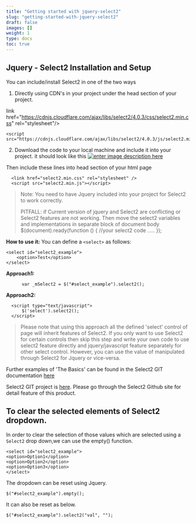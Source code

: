```yaml
---
title: "Getting started with jquery-select2"
slug: "getting-started-with-jquery-select2"
draft: false
images: []
weight: 1
type: docs
toc: true
---
```


## Jquery - Select2 Installation and Setup
You can include/install Select2 in one of the two ways
1) Directly using CDN's in your project under the head section of your project.

link href="https://cdnjs.cloudflare.com/ajax/libs/select2/4.0.3/css/select2.min.css" rel="stylesheet"/>

    <script src="https://cdnjs.cloudflare.com/ajax/libs/select2/4.0.3/js/select2.min.js"/>

2) Download the code to your local machine and include it into your project. it should look like this [![enter image description here][1]][1]

Then include these lines into head section of your html page 
  
      <link href="select2.min.css" rel="stylesheet" />
      <script src="select2.min.js"></script>


> Note: You need to have Jquery  included into your project for Select2
> to work correctly.
> 
> PITFALL: if Current version of jquery and Select2 are conflicting or
> Select2 features are not working. Then move the select2 variables and 
> implementations in separate block of   document body
> $(document).ready(function () {   //your select2 code ..... }); 

**How to use it:** 
   You can define a `<select>` as follows:

    <select id="select2_example">
        <option>Test</option>
    </select>

   **Approach1:**  
  
          var _mSelect2 = $("#select_example").select2();

  **Approach2:**    

      <script type="text/javascript">
          $('select').select2();
      </script>
> Please note that using this approach all the defined 'select' control of page
> will inherit features of Select2. If you only want to use Select2 for
> certain controls then skip this step and write your own code to use select2 feature directly and jquery/javascript feature separately for other select control. However, you can use the value of  manipulated through Select2 for Jquery or vice-versa.

Further examples of 'The Basics' can be found in the Select2 GIT documentation [here][2]
 
Select2 GIT project is [here][3].  Please go through the Select2 Github site for detail feature of this product.


  [1]: https://i.stack.imgur.com/htxjr.png
  [2]: https://select2.github.io/examples.html
  [3]: https://github.com/select2/select2


## To clear the selected elements of Select2 dropdown.
In order to clear the selection of those values which are selected using a `Select2` drop down,we can use the empty() function.

    <select id="select2_example">
    <option>Option1</option>
    <option>Option2</option>
    <option>Option3</option>
    </select>

The dropdown can be reset using Jquery.
 
    $("#select2_example").empty();

It can also be reset as below.

    $("#select2_example").select2("val", "");

    

